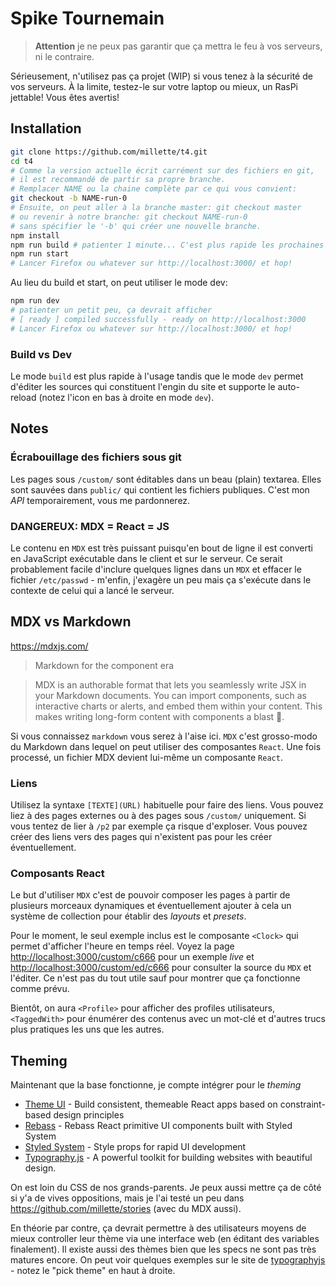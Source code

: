 # Spike Tournemain

> **Attention** je ne peux pas garantir que ça mettra le feu à vos serveurs, ni le contraire.

Sérieusement, n'utilisez pas ça projet (WIP) si vous tenez à la sécurité de vos serveurs. À la limite, testez-le sur votre laptop ou mieux, un RasPi jettable! Vous êtes avertis!

## Installation

```sh
git clone https://github.com/millette/t4.git
cd t4
# Comme la version actuelle écrit carrément sur des fichiers en git,
# il est recommandé de partir sa propre branche.
# Remplacer NAME ou la chaine complète par ce qui vous convient:
git checkout -b NAME-run-0
# Ensuite, on peut aller à la branche master: git checkout master
# ou revenir à notre branche: git checkout NAME-run-0
# sans spécifier le '-b' qui créer une nouvelle branche.
npm install
npm run build # patienter 1 minute... C'est plus rapide les prochaines fois à cause du cache
npm run start
# Lancer Firefox ou whatever sur http://localhost:3000/ et hop!
```

Au lieu du build et start, on peut utiliser le mode dev:

```sh
npm run dev
# patienter un petit peu, ça devrait afficher
# [ ready ] compiled successfully - ready on http://localhost:3000
# Lancer Firefox ou whatever sur http://localhost:3000/ et hop!
```

### Build vs Dev

Le mode `build` est plus rapide à l'usage tandis que le mode `dev` permet d'éditer les sources qui constituent l'engin du site et supporte le auto-reload (notez l'icon en bas à droite en mode `dev`).

## Notes

### Écrabouillage des fichiers sous git

Les pages sous `/custom/` sont éditables dans un beau (plain) textarea. Elles sont sauvées dans `public/` qui contient les fichiers publiques. C'est mon _API_ temporairement, vous me pardonnerez.

### DANGEREUX: MDX = React = JS

Le contenu en `MDX` est très puissant puisqu'en bout de ligne il est converti en JavaScript exécutable dans le client et sur le serveur. Ce serait probablement facile d'inclure quelques lignes dans un `MDX` et effacer le fichier `/etc/passwd` - m'enfin, j'exagère un peu mais ça s'exécute dans le contexte de celui qui a lancé le serveur.

## MDX vs Markdown

<https://mdxjs.com/>

> Markdown for the component era

> MDX is an authorable format that lets you seamlessly write JSX in your Markdown documents. You can import components, such as interactive charts or alerts, and embed them within your content. This makes writing long-form content with components a blast 🚀.

Si vous connaissez `markdown` vous serez à l'aise ici. `MDX` c'est grosso-modo du Markdown dans lequel on peut utiliser des composantes `React`. Une fois processé, un fichier MDX devient lui-même un composante `React`.

### Liens

Utilisez la syntaxe `[TEXTE](URL)` habituelle pour faire des liens. Vous pouvez liez à des pages externes ou à des pages sous `/custom/` uniquement. Si vous tentez de lier à `/p2` par exemple ça risque d'exploser. Vous pouvez créer des liens vers des pages qui n'existent pas pour les créer éventuellement.

### Composants React

Le but d'utiliser `MDX` c'est de pouvoir composer les pages à partir de plusieurs morceaux dynamiques et éventuellement ajouter à cela un système de collection pour établir des _layouts_ et _presets_.

Pour le moment, le seul exemple inclus est le composante `<Clock>` qui permet d'afficher l'heure en temps réel. Voyez la page <http://localhost:3000/custom/c666> pour un exemple _live_ et <http://localhost:3000/custom/ed/c666> pour consulter la source du `MDX` et l'éditer. Ce n'est pas du tout utile sauf pour montrer que ça fonctionne comme prévu.

Bientôt, on aura `<Profile>` pour afficher des profiles utilisateurs, `<TaggedWith>` pour énumérer des contenus avec un mot-clé et d'autres trucs plus pratiques les uns que les autres.

## Theming

Maintenant que la base fonctionne, je compte intégrer pour le _theming_

- [Theme UI](https://theme-ui.com/) - Build consistent, themeable React apps based on constraint-based design principles
- [Rebass](https://rebassjs.org/) - Rebass React primitive UI components built with Styled System
- [Styled System](https://styled-system.com/) - Style props for rapid UI development
- [Typography.js](http://kyleamathews.github.io/typography.js/) - A powerful toolkit for building websites with beautiful design.

On est loin du CSS de nos grands-parents. Je peux aussi mettre ça de côté si y'a de vives oppositions, mais je l'ai testé un peu dans <https://github.com/millette/stories> (avec du MDX aussi).

En théorie par contre, ça devrait permettre à des utilisateurs moyens de mieux controller leur thème via une interface web (en éditant des variables finalement). Il existe aussi des thèmes bien que les specs ne sont pas très matures encore. On peut voir quelques exemples sur le site de [typographyjs](http://kyleamathews.github.io/typography.js/) - notez le "pick theme" en haut à droite.
